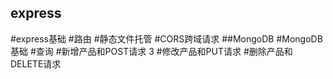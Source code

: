 ## express
#express基础
#路由
#静态文件托管
#CORS跨域请求
##MongoDB
#MongoDB基础
#查询
#新增产品和POST请求 3
#修改产品和PUT请求
#删除产品和DELETE请求
